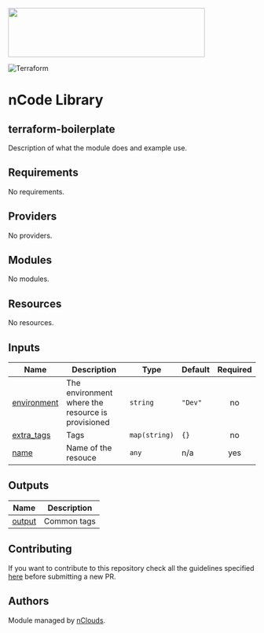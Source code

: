 <p align="left"><img width="400" height="100" src="https://www.nclouds.com/img/nclouds-logo.svg"></p>  

![Terraform](https://github.com/nclouds/terraform-boilerplate/workflows/Terraform/badge.svg)
# nCode Library

## terraform-boilerplate

Description of what the module does and example use.

<!-- BEGINNING OF PRE-COMMIT-TERRAFORM DOCS HOOK -->
## Requirements

No requirements.

## Providers

No providers.

## Modules

No modules.

## Resources

No resources.

## Inputs

| Name | Description | Type | Default | Required |
|------|-------------|------|---------|:--------:|
| <a name="input_environment"></a> [environment](#input\_environment) | The environment where the resource is provisioned | `string` | `"Dev"` | no |
| <a name="input_extra_tags"></a> [extra\_tags](#input\_extra\_tags) | Tags | `map(string)` | `{}` | no |
| <a name="input_name"></a> [name](#input\_name) | Name of the resouce | `any` | n/a | yes |

## Outputs

| Name | Description |
|------|-------------|
| <a name="output_output"></a> [output](#output\_output) | Common tags |
<!-- END OF PRE-COMMIT-TERRAFORM DOCS HOOK -->

## Contributing
If you want to contribute to this repository check all the guidelines specified [here](.github/CONTRIBUTING.md) before submitting a new PR.

## Authors

Module managed by [nClouds](https://github.com/nclouds).
